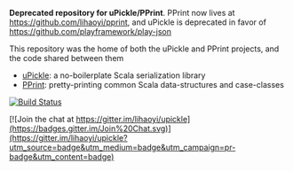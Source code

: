 **Deprecated repository for uPickle/PPrint**. PPrint now lives at https://github.com/lihaoyi/pprint, and uPickle is deprecated in favor of https://github.com/playframework/play-json

This repository was the home of both the uPickle and PPrint projects, and the code shared between them

- [uPickle](https://lihaoyi.github.io/upickle-pprint/upickle): a no-boilerplate Scala serialization library
- [PPrint](https://lihaoyi.github.io/upickle-pprint/pprint): pretty-printing common Scala data-structures and case-classes

[![Build Status](https://travis-ci.org/lihaoyi/upickle-pprint.svg)](https://travis-ci.org/lihaoyi/upickle-pprint)




[![Join the chat at https://gitter.im/lihaoyi/upickle](https://badges.gitter.im/Join%20Chat.svg)](https://gitter.im/lihaoyi/upickle?utm_source=badge&utm_medium=badge&utm_campaign=pr-badge&utm_content=badge)
